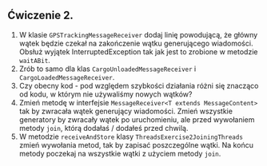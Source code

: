 ## Ćwiczenie 2.

1. W klasie `GPSTrackingMessageReceiver` dodaj linię powodującą,
   że główny wątek będzie czekał na zakończenie wątku generującego wiadomości.
   Obsłuż wyjątek InterruptedException tak jak jest to zrobione w metodzie `waitABit`.
2. Zrób to samo dla klas `CargoUnloadedMessageReceiver` i `CargoLoadedMessageReceiver`.
3. Czy obecny kod - pod względem szybkości działania różni się znacząco od kodu,
   w którym nie używaliśmy nowych wątków?
4. Zmień metodę w interfejsie `MessageReceiver<T extends MessageContent>`
   tak by zwracała wątek generujący wiadomości. Zmień wszystkie generatory by zwracały wątek po uruchomieniu,
   ale przed wywołaniem metody `join`, którą dodałaś / dodałeś przed chwilą.
5. W metodzie `receiveAndStore` klasy `ThreadsExercise2JoiningThreads`
   zmień wywołania metod, tak by zapisać poszczególne wątki.
   Na końcu metody poczekaj na wszystkie wątki z użyciem metody `join`.
